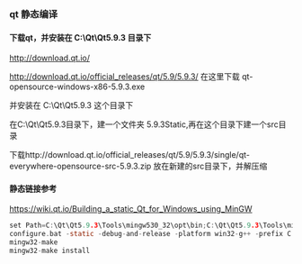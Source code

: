 ### qt 静态编译

#### 下载qt，并安装在 C:\Qt\Qt5.9.3 目录下
http://download.qt.io/

http://download.qt.io/official_releases/qt/5.9/5.9.3/
在这里下载 
qt-opensource-windows-x86-5.9.3.exe

并安装在 C:\Qt\Qt5.9.3 这个目录下

在C:\Qt\Qt5.9.3目录下，建一个文件夹 5.9.3Static,再在这个目录下建一个src目录

下载http://download.qt.io/official_releases/qt/5.9/5.9.3/single/qt-everywhere-opensource-src-5.9.3.zip
放在新建的src目录下，并解压缩





#### 静态链接参考
https://wiki.qt.io/Building_a_static_Qt_for_Windows_using_MinGW



```c
set Path=C:\Qt\Qt5.9.3\Tools\mingw530_32\opt\bin;C:\Qt\Qt5.9.3\Tools\mingw530_32\bin
configure.bat -static -debug-and-release -platform win32-g++ -prefix C:\Qt\Qt5.9.3\5.9.3Static  -qt-zlib -qt-pcre -qt-libpng -qt-libjpeg -qt-freetype -opengl desktop -no-openssl  -opensource -confirm-license  -make libs -nomake tools -nomake examples -nomake tests
mingw32-make
mingw32-make install
```

